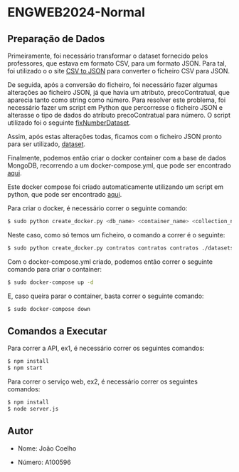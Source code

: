 # ENGWEB2024-Normal

## Preparação de Dados

Primeiramente, foi necessário transformar o dataset fornecido pelos professores, que estava em formato CSV, para um formato JSON. Para tal, foi utilizado o o site [CSV to JSON](https://www.csvjson.com/csv2json) para converter o ficheiro CSV para JSON.

De seguida, após a conversão do ficheiro, foi necessário fazer algumas alterações ao ficheiro JSON, já que havia um atributo, precoContratual, que aparecia tanto como string como número. Para resolver este problema, foi necessário fazer um script em Python que percorresse o ficheiro JSON e alterasse o tipo de dados do atributo precoContratual para número. O script utilizado foi o seguinte [fixNumberDataset](./ex1/fixNumberDataset.py).

Assim, após estas alterações todas, ficamos com o ficheiro JSON pronto para ser utilizado, [dataset](./ex1/datasets/contratos2024Final.json).

Finalmente, podemos então criar o docker container com a base de dados MongoDB, recorrendo a um docker-compose.yml, que pode ser encontrado [aqui](./ex1/docker-compose.yml).

Este docker compose foi criado automaticamente utilizando um script em python, que pode ser encontrado [aqui](./ex1/create_docker.py).

Para criar o docker, é necessário correr o seguinte comando:

```bash
$ sudo python create_docker.py <db_name> <container_name> <collection_name1> <json_file_path1> [<collection_name2> <json_file_path2> ...]
```

Neste caso, como só temos um ficheiro, o comando a correr é o seguinte:

```bash
$ sudo python create_docker.py contratos contratos contratos ./datasets/contratos2024Final.json
```

Com o docker-compose.yml criado, podemos então correr o seguinte comando para criar o container:

```bash
$ sudo docker-compose up -d
```

E, caso queira parar o container, basta correr o seguinte comando:

```bash
$ sudo docker-compose down
```

## Comandos a Executar

Para correr a API, ex1, é necessário correr os seguintes comandos:

```bash
$ npm install
$ npm start
```

Para correr o serviço web, ex2, é necessário correr os seguintes comandos:

```bash
$ npm install
$ node server.js
```

## Autor

- Nome: João Coelho

- Número: A100596